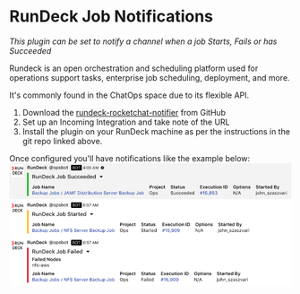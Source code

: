 # RunDeck Job Notifications

_This plugin can be set to notify a channel when a job Starts, Fails or has Succeeded_

Rundeck is an open orchestration and scheduling platform used for operations support tasks, enterprise job scheduling, deployment, and more.

It's commonly found in the ChatOps space due to its flexible API.

1. Download the [rundeck-rocketchat-notifier](https://github.com/jszaszvari/rundeck-rocketchat-notifier) from GitHub
2. Set up an Incoming Integration and take note of the URL
3. Install the plugin on your RunDeck machine as per the instructions in the git repo linked above.

Once configured you'll have notifications like the example below: ![image](../../../.gitbook/assets/rundeck.png)
